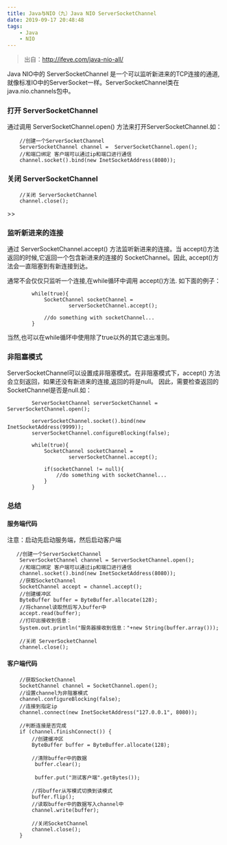 ```yaml
---
title: Java与NIO（九）Java NIO ServerSocketChannel
date: 2019-09-17 20:48:48  
tags: 
    - Java 
    - NIO
---
```


> 出自：http://ifeve.com/java-nio-all/

Java NIO中的 ServerSocketChannel 是一个可以监听新进来的TCP连接的通道, 就像标准IO中的ServerSocket一样。ServerSocketChannel类在 java.nio.channels包中。

### 打开 ServerSocketChannel ###

通过调用 ServerSocketChannel.open() 方法来打开ServerSocketChannel.如：

        //创建一个ServerSocketChannel
        ServerSocketChannel channel =  ServerSocketChannel.open();
        //和端口绑定 客户端可以通过ip和端口进行通信
        channel.socket().bind(new InetSocketAddress(8080));

### 关闭 ServerSocketChannel ###

        //关闭 ServerSocketChannel
        channel.close();
<!--more-->>>
### 监听新进来的连接 ###

通过 ServerSocketChannel.accept() 方法监听新进来的连接。当 accept()方法返回的时候,它返回一个包含新进来的连接的 SocketChannel。因此, accept()方法会一直阻塞到有新连接到达。

通常不会仅仅只监听一个连接,在while循环中调用 accept()方法. 如下面的例子：

			while(true){
			    SocketChannel socketChannel =
			            serverSocketChannel.accept();
			
			    //do something with socketChannel...
			}

当然,也可以在while循环中使用除了true以外的其它退出准则。


### 非阻塞模式 ###

ServerSocketChannel可以设置成非阻塞模式。在非阻塞模式下，accept() 方法会立刻返回，如果还没有新进来的连接,返回的将是null。 因此，需要检查返回的SocketChannel是否是null.如：

			ServerSocketChannel serverSocketChannel = ServerSocketChannel.open();
			
			serverSocketChannel.socket().bind(new InetSocketAddress(9999));
			serverSocketChannel.configureBlocking(false);
			
			while(true){
			    SocketChannel socketChannel =
			            serverSocketChannel.accept();
			
			    if(socketChannel != null){
			        //do something with socketChannel...
			    }
			}


### 总结 ###


#### 服务端代码 ####
注意：启动先启动服务端，然后启动客户端

       //创建一个ServerSocketChannel
        ServerSocketChannel channel = ServerSocketChannel.open();
        //和端口绑定 客户端可以通过ip和端口进行通信
        channel.socket().bind(new InetSocketAddress(8080));
        //获取SocketChannel
        SocketChannel accept = channel.accept();
        //创建缓冲区
        ByteBuffer buffer = ByteBuffer.allocate(128);
        //将channel读取然后写入buffer中
        accept.read(buffer);
        //打印出接收到信息：
        System.out.println("服务器接收到信息："+new String(buffer.array()));

        //关闭 ServerSocketChannel
        channel.close();


#### 客户端代码 ####


        //获取SocketChannel
        SocketChannel channel = SocketChannel.open();
        //设置channel为非阻塞模式
        channel.configureBlocking(false);
        //连接到指定ip
        channel.connect(new InetSocketAddress("127.0.0.1", 8080));

        //判断连接是否完成
        if (channel.finishConnect()) {
            //创建缓冲区
            ByteBuffer buffer = ByteBuffer.allocate(128);

            //清除buffer中的数据
             buffer.clear();

             buffer.put("测试客户端".getBytes());

            //将buffer从写模式切换到读模式
            buffer.flip();
            //读取buffer中的数据写入channel中
            channel.write(buffer);

            //关闭SocketChannel
            channel.close();
        }

